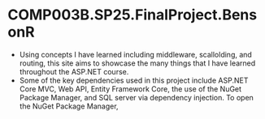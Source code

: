 # COMP003B.SP25.FinalProject.BensonR
* Using concepts I have learned including middleware, scallolding, and routing, this site aims to showcase the many things that I have learned throughout the ASP.NET course.
* Some of the key dependencies used in this project include ASP.NET Core MVC, Web API, Entity Framework Core, the use of the NuGet Package Manager, and SQL server via dependency injection. To open the NuGet Package Manager, 
